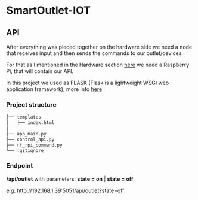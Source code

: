 # SmartOutlet-IOT

## API

After everything was pieced together on the hardware side we need a node that receives input and then sends the commands to our outlet/devices.

For that as I mentioned in the Hardware section [here](https://github.com/ManolescuSebastian/SmartOutlet-IOT/tree/master/HW) we need a Raspberry Pi, that will contain our API.

In this project we used as FLASK (Flask is a lightweight WSGI web application framework), more info [here](https://palletsprojects.com/p/flask/)

### Project structure

```bash
├── templates
│   ├── index.html
│
├── app_main.py  
├── control_api.py 
├── rf_rpi_command.py  
└── .gitignore
```

### Endpoint

 **/api/outlet** 
 with parameters: **state = on** | **state = off**
 
 e.g. http://192.168.1.39:5051/api/outlet?state=off
 
